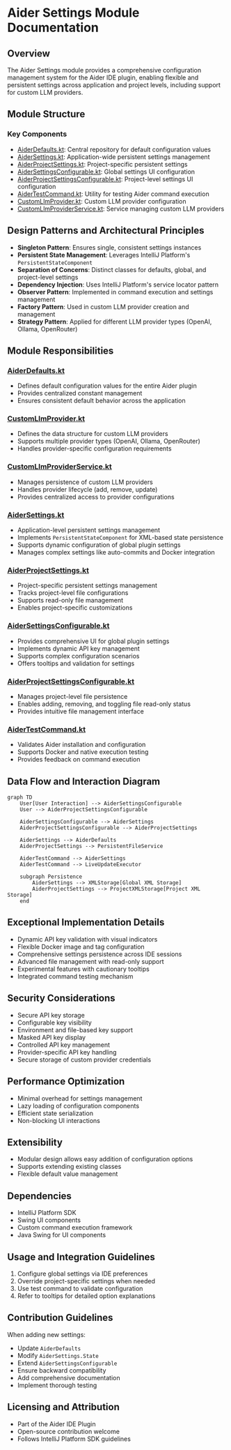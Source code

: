# Aider Settings Module Documentation

## Overview
The Aider Settings module provides a comprehensive configuration management system for the Aider IDE plugin, enabling flexible and persistent settings across application and project levels, including support for custom LLM providers.

## Module Structure

### Key Components
- [AiderDefaults.kt](./AiderDefaults.kt): Central repository for default configuration values
- [AiderSettings.kt](./AiderSettings.kt): Application-wide persistent settings management
- [AiderProjectSettings.kt](./AiderProjectSettings.kt): Project-specific persistent settings
- [AiderSettingsConfigurable.kt](./AiderSettingsConfigurable.kt): Global settings UI configuration
- [AiderProjectSettingsConfigurable.kt](./AiderProjectSettingsConfigurable.kt): Project-level settings UI configuration
- [AiderTestCommand.kt](./AiderTestCommand.kt): Utility for testing Aider command execution
- [CustomLlmProvider.kt](./CustomLlmProvider.kt): Custom LLM provider configuration
- [CustomLlmProviderService.kt](./CustomLlmProviderService.kt): Service managing custom LLM providers

## Design Patterns and Architectural Principles
- **Singleton Pattern**: Ensures single, consistent settings instances
- **Persistent State Management**: Leverages IntelliJ Platform's `PersistentStateComponent`
- **Separation of Concerns**: Distinct classes for defaults, global, and project-level settings
- **Dependency Injection**: Uses IntelliJ Platform's service locator pattern
- **Observer Pattern**: Implemented in command execution and settings management
- **Factory Pattern**: Used in custom LLM provider creation and management
- **Strategy Pattern**: Applied for different LLM provider types (OpenAI, Ollama, OpenRouter)

## Module Responsibilities

### [AiderDefaults.kt](./AiderDefaults.kt)
- Defines default configuration values for the entire Aider plugin
- Provides centralized constant management
- Ensures consistent default behavior across the application

### [CustomLlmProvider.kt](./CustomLlmProvider.kt)
- Defines the data structure for custom LLM providers
- Supports multiple provider types (OpenAI, Ollama, OpenRouter)
- Handles provider-specific configuration requirements

### [CustomLlmProviderService.kt](./CustomLlmProviderService.kt)
- Manages persistence of custom LLM providers
- Handles provider lifecycle (add, remove, update)
- Provides centralized access to provider configurations

### [AiderSettings.kt](./AiderSettings.kt)
- Application-level persistent settings management
- Implements `PersistentStateComponent` for XML-based state persistence
- Supports dynamic configuration of global plugin settings
- Manages complex settings like auto-commits and Docker integration

### [AiderProjectSettings.kt](./AiderProjectSettings.kt)
- Project-specific persistent settings management
- Tracks project-level file configurations
- Supports read-only file management
- Enables project-specific customizations

### [AiderSettingsConfigurable.kt](./AiderSettingsConfigurable.kt)
- Provides comprehensive UI for global plugin settings
- Implements dynamic API key management
- Supports complex configuration scenarios
- Offers tooltips and validation for settings

### [AiderProjectSettingsConfigurable.kt](./AiderProjectSettingsConfigurable.kt)
- Manages project-level file persistence
- Enables adding, removing, and toggling file read-only status
- Provides intuitive file management interface

### [AiderTestCommand.kt](./AiderTestCommand.kt)
- Validates Aider installation and configuration
- Supports Docker and native execution testing
- Provides feedback on command execution

## Data Flow and Interaction Diagram
```mermaid
graph TD
    User[User Interaction] --> AiderSettingsConfigurable
    User --> AiderProjectSettingsConfigurable
    
    AiderSettingsConfigurable --> AiderSettings
    AiderProjectSettingsConfigurable --> AiderProjectSettings
    
    AiderSettings --> AiderDefaults
    AiderProjectSettings --> PersistentFileService
    
    AiderTestCommand --> AiderSettings
    AiderTestCommand --> LiveUpdateExecutor
    
    subgraph Persistence
        AiderSettings --> XMLStorage[Global XML Storage]
        AiderProjectSettings --> ProjectXMLStorage[Project XML Storage]
    end
```

## Exceptional Implementation Details
- Dynamic API key validation with visual indicators
- Flexible Docker image and tag configuration
- Comprehensive settings persistence across IDE sessions
- Advanced file management with read-only support
- Experimental features with cautionary tooltips
- Integrated command testing mechanism

## Security Considerations
- Secure API key storage
- Configurable key visibility
- Environment and file-based key support
- Masked API key display
- Controlled API key management
- Provider-specific API key handling
- Secure storage of custom provider credentials

## Performance Optimization
- Minimal overhead for settings management
- Lazy loading of configuration components
- Efficient state serialization
- Non-blocking UI interactions

## Extensibility
- Modular design allows easy addition of configuration options
- Supports extending existing classes
- Flexible default value management

## Dependencies
- IntelliJ Platform SDK
- Swing UI components
- Custom command execution framework
- Java Swing for UI components

## Usage and Integration Guidelines
1. Configure global settings via IDE preferences
2. Override project-specific settings when needed
3. Use test command to validate configuration
4. Refer to tooltips for detailed option explanations

## Contribution Guidelines
When adding new settings:
- Update `AiderDefaults`
- Modify `AiderSettings.State`
- Extend `AiderSettingsConfigurable`
- Ensure backward compatibility
- Add comprehensive documentation
- Implement thorough testing

## Licensing and Attribution
- Part of the Aider IDE Plugin
- Open-source contribution welcome
- Follows IntelliJ Platform SDK guidelines


